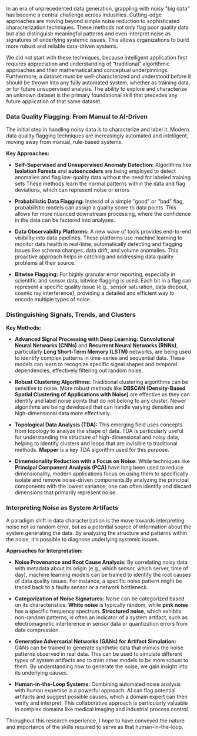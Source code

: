 In an era of unprecedented data generation, grappling with noisy "big data" has become a central challenge across industries. Cutting-edge approaches are moving beyond simple noise reduction to sophisticated characterization techniques. These methods not only flag poor quality data but also distinguish meaningful patterns and even interpret noise as signatures of underlying systemic issues. This allows organizations to build more robust and reliable data-driven systems.

We did not start with these techniques, because intelligent application first requires appreciation and understanding of “traditional” algorithmic approaches and their mathematical and conceptual underpinnings. Furthermore, a dataset must be well-characterized and understood before it should be thrown into any fully automated system, whether as training data, or for future unsupervised analysis. The ability to explore and characterize an unknown dataset is the primary foundational skill that precedes any future application of that same dataset.

### **Data Quality Flagging: From Manual to AI-Driven**

The initial step in handling noisy data is to characterize and label it. Modern data quality flagging techniques are increasingly automated and intelligent, moving away from manual, rule-based systems.

**Key Approaches:**

* **Self-Supervised and Unsupervised Anomaly Detection:** Algorithms like **Isolation Forests** and **autoencoders** are being employed to detect anomalies and flag low-quality data without the need for labeled training sets These methods learn the normal patterns within the data and flag deviations, which can represent noise or errors

* **Probabilistic Data Flagging:** Instead of a simple "good" or "bad" flag, probabilistic models can assign a quality score to data points. This allows for more nuanced downstream processing, where the confidence in the data can be factored into analyses.

* **Data Observability Platforms:** A new wave of tools provides end-to-end visibility into data pipelines. These platforms use machine learning to monitor data health in real-time, automatically detecting and flagging issues like schema changes, data drift, and volume anomalies. This proactive approach helps in catching and addressing data quality problems at their source.

* **Bitwise Flagging:** For highly granular error reporting, especially in scientific and sensor data, bitwise flagging is used. Each bit in a flag can represent a specific quality issue (e.g., sensor saturation, data dropout, cosmic ray interference), providing a detailed and efficient way to encode multiple types of noise.

### **Distinguishing Signals, Trends, and Clusters**

**Key Methods:**

* **Advanced Signal Processing with Deep Learning:** **Convolutional Neural Networks (CNNs)** and **Recurrent Neural Networks (RNNs)**, particularly **Long Short-Term Memory (LSTM)** networks, are being used to identify complex patterns in time-series and sequential data. These models can learn to recognize specific signal shapes and temporal dependencies, effectively filtering out random noise.

* **Robust Clustering Algorithms:** Traditional clustering algorithms can be sensitive to noise. More robust methods like **DBSCAN (Density-Based Spatial Clustering of Applications with Noise)** are effective as they can identify and label noise points that do not belong to any cluster. Newer algorithms are being developed that can handle varying densities and high-dimensional data more effectively.

* **Topological Data Analysis (TDA):** This emerging field uses concepts from topology to analyze the shape of data. TDA is particularly useful for understanding the structure of high-dimensional and noisy data, helping to identify clusters and loops that are invisible to traditional methods. **Mapper** is a key TDA algorithm used for this purpose.

* **Dimensionality Reduction with a Focus on Noise:** While techniques like **Principal Component Analysis (PCA)** have long been used to reduce dimensionality, modern applications focus on using them to specifically isolate and remove noise-driven components.By analyzing the principal components with the lowest variance, one can often identify and discard dimensions that primarily represent noise.

### **Interpreting Noise as System Artifacts**

A paradigm shift in data characterization is the move towards interpreting noise not as random error, but as a potential source of information about the system generating the data. By analyzing the structure and patterns within the noise, it's possible to diagnose underlying systemic issues.

**Approaches for Interpretation:**

* **Noise Provenance and Root Cause Analysis:** By correlating noisy data with metadata about its origin (e.g., which sensor, which server, time of day), machine learning models can be trained to identify the root causes of data quality issues. For instance, a specific noise pattern might be traced back to a faulty sensor or a network bottleneck.  
* **Categorization of Noise Signatures:** Noise can be categorized based on its characteristics. **White noise** is typically random, while **pink noise** has a specific frequency spectrum. **Structured noise**, which exhibits non-random patterns, is often an indicator of a system artifact, such as electromagnetic interference in sensor data or quantization errors from data compression.

* **Generative Adversarial Networks (GANs) for Artifact Simulation:** GANs can be trained to generate synthetic data that mimics the noise patterns observed in real data. This can be used to simulate different types of system artifacts and to train other models to be more robust to them. By understanding how to generate the noise, we gain insight into its underlying causes.

* **Human-in-the-Loop Systems:** Combining automated noise analysis with human expertise is a powerful approach. AI can flag potential artifacts and suggest possible causes, which a domain expert can then verify and interpret. This collaborative approach is particularly valuable in complex domains like medical imaging and industrial process control.

Throughout this research experience, I hope to have conveyed the nature and importance of the skills required to serve as that human-in-the-loop.
